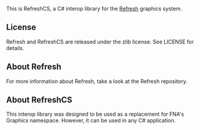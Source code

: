 This is RefreshCS, a C# interop library for the [Refresh](https://gitea.moonside.games/MoonsideGames/Refresh) graphics system.

## License

Refresh and RefreshCS are released under the zlib license. See LICENSE for details.

## About Refresh

For more information about Refresh, take a look at the Refresh repository.

## About RefreshCS

This interop library was designed to be used as a replacement for FNA's Graphics namespace. However, it can be used in any C# application.
